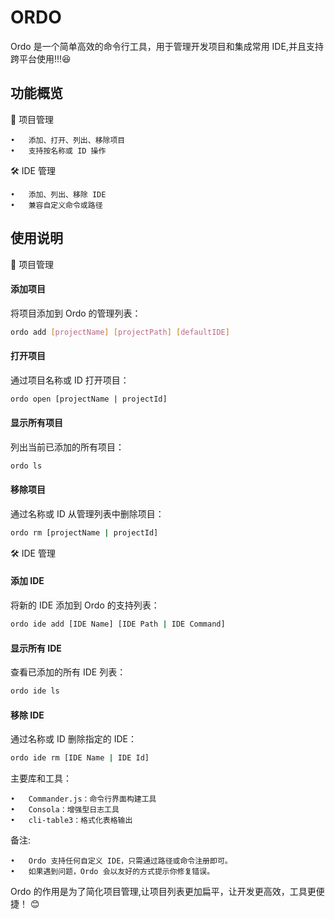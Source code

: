 # ORDO

Ordo 是一个简单高效的命令行工具，用于管理开发项目和集成常用 IDE,并且支持跨平台使用!!!😆

## 功能概览

📂 项目管理

    •	添加、打开、列出、移除项目
    •	支持按名称或 ID 操作

🛠️ IDE 管理

    •	添加、列出、移除 IDE
    •	兼容自定义命令或路径

## 使用说明

📂 项目管理

#### 添加项目

将项目添加到 Ordo 的管理列表：

```bash
ordo add [projectName] [projectPath] [defaultIDE]
```

#### 打开项目

通过项目名称或 ID 打开项目：

```bash
ordo open [projectName | projectId]
```

#### 显示所有项目

列出当前已添加的所有项目：

```bash
ordo ls
```

#### 移除项目

通过名称或 ID 从管理列表中删除项目：

```bash
ordo rm [projectName | projectId]
```

🛠️ IDE 管理

#### 添加 IDE

将新的 IDE 添加到 Ordo 的支持列表：

```bash
ordo ide add [IDE Name] [IDE Path | IDE Command]
```

#### 显示所有 IDE

查看已添加的所有 IDE 列表：

```bash
ordo ide ls
```

#### 移除 IDE

通过名称或 ID 删除指定的 IDE：

```bash
ordo ide rm [IDE Name | IDE Id]
```

主要库和工具：

    •	Commander.js：命令行界面构建工具
    •	Consola：增强型日志工具
    •	cli-table3：格式化表格输出

备注:

    •	Ordo 支持任何自定义 IDE，只需通过路径或命令注册即可。
    •	如果遇到问题，Ordo 会以友好的方式提示你修复错误。

Ordo 的作用是为了简化项目管理,让项目列表更加扁平，让开发更高效，工具更便捷！ 😊
